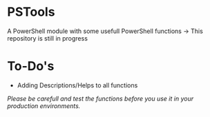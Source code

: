# PSTools
A PowerShell module with some usefull PowerShell functions
-> This repository is still in progress

# To-Do's
* Adding Descriptions/Helps to all functions


*Please be carefull and test the functions before you use it in your production environments.*